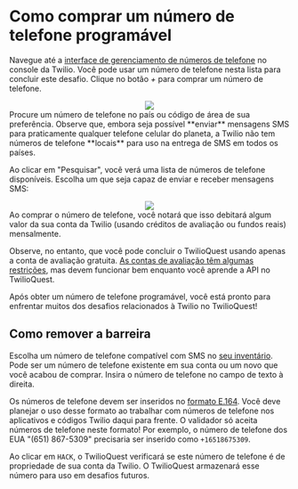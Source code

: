 # Como comprar um número de telefone programável

Navegue até a [interface de gerenciamento de números de telefone](https://www.twilio.com/console/phone-numbers/incoming) no console da Twilio. Você pode usar um número de telefone nesta lista para concluir este desafio. Clique no botão _+_ para comprar um número de telefone.

<center>
<img src="images/basic_training/buy-number.png"/>
</center>
Procure um número de telefone no país ou código de área de sua preferência. Observe que, embora seja possível **enviar** mensagens SMS para praticamente qualquer telefone celular do planeta, a Twilio não tem números de telefone **locais** para uso na entrega de SMS em todos os países.

Ao clicar em "Pesquisar", você verá uma lista de números de telefone disponíveis. Escolha um que seja capaz de enviar e receber mensagens SMS:

<center>
<img src="images/basic_training/search-for-number.png"/>
</center>
Ao comprar o número de telefone, você notará que isso debitará algum valor da sua conta da Twilio (usando créditos de avaliação ou fundos reais) mensalmente.

Observe, no entanto, que você pode concluir o TwilioQuest usando apenas a conta de avaliação gratuita. [As contas de avaliação têm algumas restrições](https://support.twilio.com/hc/en-us/articles/223136107-How-does-Twilio-s-Free-Trial-work-), mas devem funcionar bem enquanto você aprende a API no TwilioQuest.

Após obter um número de telefone programável, você está pronto para enfrentar muitos dos desafios relacionados à Twilio no TwilioQuest!

## Como remover a barreira

Escolha um número de telefone compatível com SMS no [seu inventário](https://www.twilio.com/console/phone-numbers/incoming). Pode ser um número de telefone existente em sua conta ou um novo que você acabou de comprar. Insira o número de telefone no campo de texto à direita.

Os números de telefone devem ser inseridos no [formato E.164](https://www.twilio.com/docs/glossary/what-e164). Você deve planejar o uso desse formato ao trabalhar com números de telefone nos aplicativos e códigos Twilio daqui para frente. O validador só aceita números de telefone neste formato! Por exemplo, o número de telefone dos EUA "(651) 867-5309" precisaria ser inserido como `+16518675309`.

Ao clicar em `HACK`, o TwilioQuest verificará se este número de telefone é de propriedade de sua conta da Twilio. O TwilioQuest armazenará esse número para uso em desafios futuros.